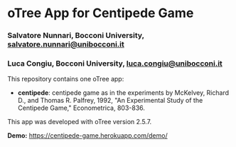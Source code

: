 # oTree App for Centipede Game
### Salvatore Nunnari, Bocconi University, salvatore.nunnari@unibocconi.it
### Luca Congiu, Bocconi University, luca.congiu@unibocconi.it

This repository contains one oTree app:

* **centipede**: centipede game as in the experiments by McKelvey, Richard D., and Thomas R. Palfrey, 1992, "An Experimental Study of the Centipede Game," Econometrica, 803-836.

This app was developed with oTree version 2.5.7.

**Demo:** https://centipede-game.herokuapp.com/demo/
